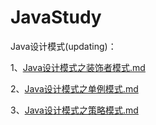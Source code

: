 # JavaStudy
Java设计模式(updating)：

1、[Java设计模式之装饰者模式.md](https://github.com/crazyqiang/JavaStudy/blob/master/MD/Decorator.md)

2、[Java设计模式之单例模式.md](https://github.com/crazyqiang/JavaStudy/blob/master/MD/SingleTon.md)

3、[Java设计模式之策略模式.md](https://github.com/crazyqiang/JavaStudy/blob/master/MD/Strategy.md)
